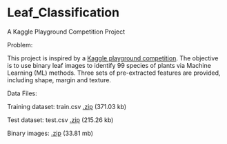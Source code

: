 # Leaf_Classification
A Kaggle Playground  Competition Project

Problem:

This project is inspired by a [Kaggle playground competition](https://www.kaggle.com/c/leaf-classification). The objective is to use binary leaf images to identify 99 species of plants via Machine Learning (ML) methods. Three sets of pre-extracted features are provided, including shape, margin and texture.

Data Files:

Training dataset: train.csv [.zip](https://www.kaggle.com/c/leaf-classification/download/train.csv.zip) (371.03 kb)

Test dataset: test.csv [.zip](https://www.kaggle.com/c/leaf-classification/download/test.csv.zip) (215.26 kb)

Binary images: [.zip](https://www.kaggle.com/c/leaf-classification/download/images.zip) (33.81 mb)
